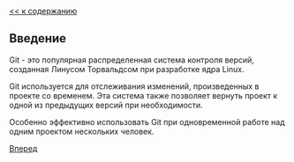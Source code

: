 [<< к содержанию](./readme.md)

## Введение

Git - это популярная распределенная система контроля версий, созданная Линусом Торвальдсом при разработке ядра Linux.

Git используется для отслеживания изменений, произведенных в проекте со временем. Эта система также позволяет вернуть проект к одной из предыдущих версий при необходимости.

Особенно эффективно использовать Git при одновременной работе над одним проектом нескольких человек.



[Вперед](./help.md)